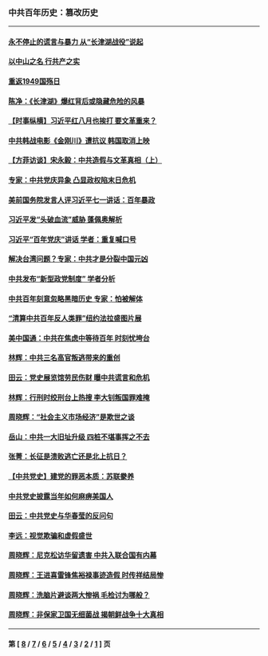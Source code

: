 ### 中共百年历史：篡改历史
---
#### [永不停止的谎言与暴力 从“长津湖战役”说起](../../pages/nf1176115/n13494094.md?10060430) 
#### [以中山之名 行共产之实](../../pages/nf1176115/n13346437.md?10060430) 
#### [重返1949国殇日](../../pages/nf1176115/n13346372.md?10060430) 
#### [陈净：《长津湖》爆红背后或隐藏危险的风暴](../../pages/nf1176115/n13314364.md?10060430) 
#### [【时事纵横】习近平红八月也挨打 要文革重来？](../../pages/nf1176115/n13231393.md?10060430) 
#### [中共韩战电影《金刚川》遭抗议 韩国取消上映](../../pages/nf1176115/n13219114.md?10060430) 
#### [【方菲访谈】宋永毅：中共造假与文革真相（上）](../../pages/nf1176115/n13200760.md?10060430) 
#### [专家：中共党庆异象 凸显政权陷末日危机](../../pages/nf1176115/n13067084.md?10060430) 
#### [美前国务院发言人评习近平七一讲话：百年暴政](../../pages/nf1176115/n13066986.md?10060430) 
#### [习近平发“头破血流”威胁 蓬佩奥解析](../../pages/nf1176115/n13063604.md?10060430) 
#### [习近平“百年党庆”讲话 学者：重复喊口号](../../pages/nf1176115/n13061411.md?10060430) 
#### [解决台湾问题？专家：中共才是分裂中国元凶](../../pages/nf1176115/n13060811.md?10060430) 
#### [中共发布“新型政党制度” 学者分析](../../pages/nf1176115/n13056354.md?10060430) 
#### [中共百年刻意忽略黑暗历史 专家：怕被解体](../../pages/nf1176115/n13056056.md?10060430) 
#### [“清算中共百年反人类罪”纽约法拉盛图片展](../../pages/nf1176115/n13052220.md?10060430) 
#### [美中国通：中共在焦虑中等待百年 时刻忧垮台](../../pages/nf1176115/n13048820.md?10060430) 
#### [林辉：中共三名高官叛逃带来的重创](../../pages/nf1176115/n13035206.md?10060430) 
#### [田云：党史展览馆劳民伤财 曝中共谎言和危机](../../pages/nf1176115/n13033900.md?10060430) 
#### [林辉：行刑时绞刑台上热搜 李大钊叛国罪难掩](../../pages/nf1176115/n13031965.md?10060430) 
#### [周晓辉：“社会主义市场经济”是欺世之谈](../../pages/nf1176115/n13024090.md?10060430) 
#### [岳山：中共一大旧址升级 四桩不堪事挥之不去](../../pages/nf1176115/n13021697.md?10060430) 
#### [张菁：长征是溃败逃亡还是北上抗日？](../../pages/nf1176115/n13020585.md?10060430) 
#### [【中共党史】建党的罪恶本质：苏联豢养](../../pages/nf1176115/n13011888.md?10060430) 
#### [中共党史披露当年如何麻痹美国人](../../pages/nf1176115/n12966400.md?10060430) 
#### [田云：中共党史与华春莹的反问句](../../pages/nf1176115/n12765178.md?10060430) 
#### [李远：视觉欺骗和虚假盛世](../../pages/nf1176115/n12993376.md?10060430) 
#### [周晓辉：尼克松访华留遗害 中共入联合国有内幕](../../pages/nf1176115/n12991422.md?10060430) 
#### [周晓辉：王进喜雷锋焦裕禄事迹造假 时传祥结局惨](../../pages/nf1176115/n12985497.md?10060430) 
#### [周晓辉：洗脑片避谈两大惨祸 毛检讨为哪般？](../../pages/nf1176115/n12971285.md?10060430) 
#### [周晓辉：非保家卫国无细菌战 揭朝鲜战争十大真相](../../pages/nf1176115/n12954161.md?10060430) 

---
#### 第 [ [8](./8.md?10060430) / [7](./7.md?10060430) / [6](./6.md?10060430) / [5](./5.md?10060430) / [4](./4.md?10060430) / [3](./3.md?10060430) / [2](./2.md?10060430) / [1](./1.md?10060430) ] 页
